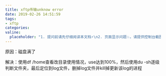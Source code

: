 ```yaml
---
title: xftp传输unknow error
date: 2019-02-26 14:51:59
tags:
- xftp
categories:
valine:
  placeholder: "1. 提问前请先仔细阅读本文档⚡\n2. 页面显示问题💥，请提供控制台截图📸或者您的测试网址\n3. 其他任何报错💣，请提供详细描述和截图📸，祝食用愉快💪"
---
```


原因：磁盘满了

解决：使用df /home查看改目录使用情况，use达到100%，然后使用du -sh逐级判断文件夹，最后定位到log文件，删掉log文件并kill掉更新该log的进程
